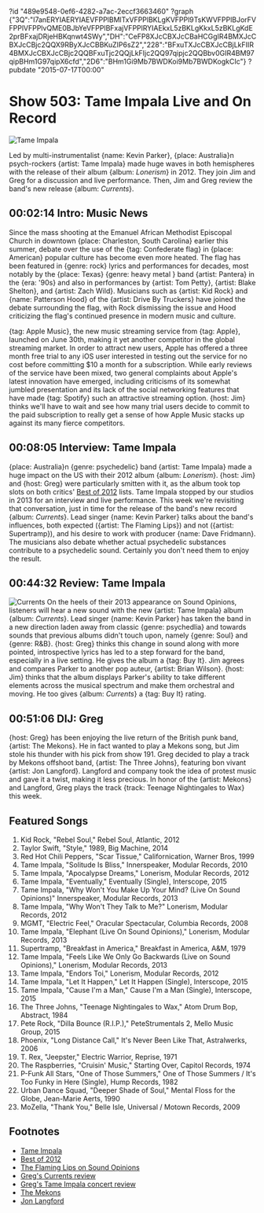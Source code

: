 ?id "489e9548-0ef6-4282-a7ac-2eccf3663460"
?graph {"3Q":"I7anERYIAERYIAEVFPPlBMlTxVFPPlBKLgKVFPPl9TsKWVFPPlBJorFVFPPlVFPPlvQME0BJbYeVFPPlBFxajVFPPlRYIAEkxL5zBKLgKkxL5zBKLgKdE2prBFxajDRjeHBKqnwt4SWy","DH":"CeFP8XJcCBXJcCBaHCGgIR4BMXJcCBXJcCBjc2QQX9RByXJcCBBKuZIP6sZ2","228":"BFxuTXJcCBXJcCBjLkFIIR4BMXJcCBXJcCBjc2QQBFxuTjc2QQjLkFIjc2QQ97qipjc2QQBbv0GIR4BM97qipBHm1G97qipX6cfd","2D6":"BHm1Gi9Mb7BWDKoi9Mb7BWDKogkCIc"}
?pubdate "2015-07-17T00:00"

# Show 503: Tame Impala Live and On Record 

![Tame Impala](https://static.soundopinions.org/images/2015/tameimpala_web.jpg)

Led by multi-instrumentalist {name: Kevin Parker}, {place: Australia}n psych-rockers {artist: Tame Impala} made huge waves in both hemispheres with the release of their album {album: *Lonerism*} in 2012. They join Jim and Greg for a discussion and live performance. Then, Jim and Greg review the band's new release {album: *Currents*}.



## 00:02:14 Intro: Music News

Since the mass shooting at the Emanuel African Methodist Episcopal Church in downtown {place: Charleston, South Carolina} earlier this summer, debate over the use of the {tag: Confederate flag} in {place: American} popular culture has become even more heated. The flag has been featured in {genre: rock} lyrics and performances for decades, most notably by the {place: Texas} {genre: heavy metal } band {artist: Pantera} in the {era: '90s} and also in performances by {artist: Tom Petty}, {artist: Blake Shelton}, and {artist: Zach Wild}. Musicians such as {artist: Kid Rock} and {name: Patterson Hood} of the {artist: Drive By Truckers} have joined the debate surrounding the flag, with Rock dismissing the issue and Hood criticizing the flag's continued presence in modern music and culture. 


{tag: Apple Music}, the new music streaming service from {tag: Apple}, launched on June 30th, making it yet another competitor in the global streaming market. In order to attract new users, Apple has offered a three month free trial to any iOS user interested in testing out the service for no cost before committing $10 a month for a subscription. While early reviews of the service have been mixed, two general complaints about Apple's latest innovation have emerged, including criticisms of its somewhat jumbled presentation and its lack of the social networking features that have made {tag: Spotify} such an attractive streaming option. {host: Jim} thinks we'll have to wait and see how many trial users decide to commit to the paid subscription to really get a sense of how Apple Music stacks up against its many fierce competitors.


## 00:08:05 Interview: Tame Impala
{place: Australia}n {genre: psychedelic} band {artist: Tame Impala} made a huge impact on the US with their 2012 album {album: *Lonerism*}. {host: Jim} and {host: Greg} were particularly smitten with it, as the album took top slots on both critics' [Best of 2012](/show/367/) lists. Tame Impala stopped by our studios in 2013 for an interview and live performance. This week we're revisiting that conversation, just in time for the release of the band's new record {album: *Currents*}. Lead singer {name: Kevin Parker} talks about the band's influences, both expected ({artist: The Flaming Lips}) and not ({artist: Supertramp}), and his desire to work with producer {name: Dave Fridmann}. The musicians also debate whether actual psychedelic substances contribute to a psychedelic sound. Certainly you don't need them to enjoy the result.


## 00:44:32 Review:  Tame Impala
![Currents](https://static.soundopinions.org/assets/503/2280.jpg)
On the heels of their 2013 appearance on Sound Opinions, listeners will hear a new sound with the new {artist: Tame Impala} album {album: *Currents*}. Lead singer {name: Kevin Parker} has taken the band in a new direction laden away from classic {genre: psychedlia} and towards sounds that previous albums didn't touch upon, namely {genre: Soul} and {genre: R&B}. {host: Greg} thinks this change in sound along with more pointed, introspective lyrics has led to a step forward for the band, especially in a live setting. He gives the album a {tag: Buy It}. Jim agrees and compares Parker to another pop auteur, {artist: Brian Wilson}. {host: Jim} thinks that the album displays Parker's ability to take different elements across the musical spectrum and make them orchestral and moving. He too gives {album: *Currents*} a {tag: Buy It} rating.

## 00:51:06 DIJ:  Greg
{host: Greg} has been enjoying the live return of the British punk band, {artist: The Mekons}. He in fact wanted to play a Mekons song, but Jim stole his thunder with his pick from show 191. Greg decided to play a track by Mekons offshoot band, {artist: The Three Johns}, featuring bon vivant {artist: Jon Langford}. Langford and company took the idea of protest music and gave it a twist, making it less precious. In honor of the {artist: Mekons} and Langford, Greg plays the track {track: Teenage Nightingales to Wax} this week.

## Featured Songs  
1. Kid Rock, "Rebel Soul," Rebel Soul, Atlantic, 2012 
2. Taylor Swift, "Style," 1989, Big Machine, 2014 
3. Red Hot Chili Peppers, "Scar Tissue," Californication, Warner Bros, 1999
4. Tame Impala, "Solitude Is Bliss," Innerspeaker, Modular Records, 2010 
5. Tame Impala, "Apocalypse Dreams," Lonerism, Modular Records, 2012 
6. Tame Impala, "Eventually," Eventually (Single), Interscope, 2015 
7. Tame Impala, "Why Won't You Make Up Your Mind? (Live On Sound Opinions)" Innerspeaker, Modular Records, 2013 
8. Tame Impala, "Why Won't They Talk to Me?" Lonerism, Modular Records, 2012 
9. MGMT, "Electric Feel," Oracular Spectacular, Columbia Records, 2008
10. Tame Impala, "Elephant (Live On Sound Opinions)," Lonerism, Modular Records, 2013 
11. Supertramp, "Breakfast in America," Breakfast in America, A&M, 1979 
12. Tame Impala, "Feels Like We Only Go Backwards (Live on Sound Opinions)," Lonerism, Modular Records, 2013 
13. Tame Impala, "Endors Toi," Lonerism, Modular Records, 2012 
14. Tame Impala, "Let It Happen," Let It Happen (Single), Interscope, 2015 
15. Tame Impala, "Cause I'm a Man," Cause I'm a Man (Single), Interscope, 2015 
16. The Three Johns, "Teenage Nightingales to Wax," Atom Drum Bop, Abstract, 1984 
17. Pete Rock, "Dilla Bounce (R.I.P.)," PeteStrumentals 2, Mello Music Group, 2015 
18. Phoenix, "Long Distance Call," It's Never Been Like That, Astralwerks, 2006 
19. T. Rex, "Jeepster," Electric Warrior, Reprise, 1971 
20. The Raspberries, "Cruisin' Music," Starting Over, Capitol Records, 1974 
21. P-Funk All Stars, "One of Those Summers," One of Those Summers / It's Too Funky in Here (Single), Hump Records, 1982 
22. Urban Dance Squad, "Deeper Shade of Soul," Mental Floss for the Globe, Jean-Marie Aerts, 1990 
23. MoZella, "Thank You," Belle Isle, Universal / Motown Records, 2009 



## Footnotes
- [Tame Impala](http://www.tameimpala.com/)
- [Best of 2012](/show/367/)
- [The Flaming Lips on Sound Opinions](/show/94/)
- [Greg's Currents review](http://www.chicagotribune.com/entertainment/music/kot/ct-tame-impala-currents-review-20150710-column.html)
- [Greg's Tame Impala concert review](http://www.chicagotribune.com/entertainment/music/ct-tame-impala-concert-review-20150515-column.html)
- [The Mekons](https://www.facebook.com/mekons)
- [Jon Langford](http://jonlangford.de/)
